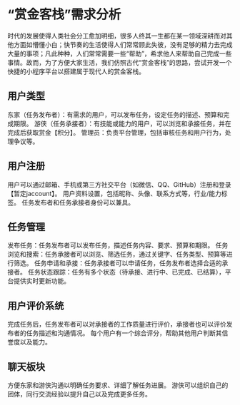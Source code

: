 # “赏金客栈”需求分析

时代的发展使得人类社会分工愈加明细，很多人终其一生都在某一领域深耕而对其他方面如懵懂小白；快节奏的生活使得人们常常顾此失彼，没有足够的精力去完成大量的事项；凡此种种，人们常常需要一些“帮助”，希求他人来帮助自己完成一些事情。故而，为了方便大家生活，我们仿照古代“赏金客栈”的思路，尝试开发一个快捷的小程序平台以搭建属于现代人的赏金客栈。

## 用户类型 
东家（任务发布者）：有需求的用户，可以发布任务，设定任务的描述、预算和完成期限。
游侠（任务承接者）：有技能或能力的用户，可以浏览和承接任务，并在完成后获取赏金【积分】。
管理员：负责平台管理，包括审核任务和用户行为，处理争议等。

## 用户注册 
用户可以通过邮箱、手机或第三方社交平台（如微信、QQ、GitHub）注册和登录【暂定jaccount】。
用户资料设置，包括昵称、头像、联系方式等，行业/能力标签。
任务发布者和任务承接者身份可以兼具。

## 任务管理 
发布任务：任务发布者可以发布任务，描述任务内容、要求、预算和期限。
任务浏览和搜索：任务承接者可以浏览、筛选任务，通过关键字、任务类型、预算等进行筛选。
任务申请和承接：任务承接者可以申请任务，任务发布者选择合适的承接者。
任务状态跟踪：任务有多个状态（待承接、进行中、已完成、已结算），平台提供实时更新功能。

## 用户评价系统
完成任务后，任务发布者可以对承接者的工作质量进行评价，承接者也可以评价发布者的任务描述和沟通情况。
每个用户有一个综合评分，帮助其他用户判断其信誉度以及能力。

## 聊天板块 
方便东家和游侠沟通以明确任务要求、详细了解任务进展。
游侠可以组织自己的团体，同行交流经验以提升自己以及完成更多任务。
